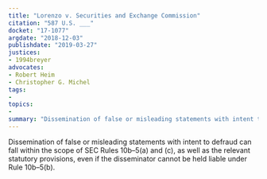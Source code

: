 ```yaml
---
title: "Lorenzo v. Securities and Exchange Commission"
citation: "587 U.S. ___"
docket: "17-1077"
argdate: "2018-12-03"
publishdate: "2019-03-27"
justices:
- 1994breyer
advocates:
- Robert Heim
- Christopher G. Michel
tags:
- 
topics:
- 
summary: "Dissemination of false or misleading statements with intent to defraud can fall within the scope of SEC Rules 10b–5(a) and (c), as well as the relevant statutory provisions, even if the disseminator cannot be held liable under Rule 10b–5(b)."
---
```

Dissemination of false or misleading statements with intent to defraud can fall within the scope of SEC Rules 10b–5(a) and (c), as well as the relevant statutory provisions, even if the disseminator cannot be held liable under Rule 10b–5(b).